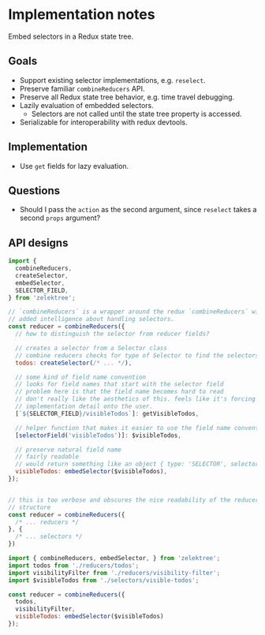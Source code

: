 # Implementation notes

Embed selectors in a Redux state tree.

## Goals

- Support existing selector implementations, e.g. `reselect`.
- Preserve familiar `combineReducers` API.
- Preserve all Redux state tree behavior, e.g. time travel debugging.
- Lazily evaluation of embedded selectors.
  - Selectors are not called until the state tree property is accessed.
- Serializable for interoperability with redux devtools.


## Implementation

- Use `get` fields for lazy evaluation.

## Questions

- Should I pass the `action` as the second argument, since `reselect` takes a
  second `props` argument?

## API designs

```javascript
import {
  combineReducers,
  createSelector,
  embedSelector,
  SELECTOR_FIELD,
} from 'zelektree';

// `combineReducers` is a wrapper around the redux `combineReducers` with some
// added intelligence about handling selectors.
const reducer = combineReducers({
  // how to distinguish the selector from reducer fields?

  // creates a selector from a Selector class
  // combine reducers checks for type of Selector to find the selectors
  todos: createSelector(/* ... */),

  // some kind of field name convention
  // looks for field names that start with the selector field
  // problem here is that the field name becomes hard to read
  // don't really like the aesthetics of this. feels like it's forcing an
  // implementation detail onto the user.
  [`${SELECTOR_FIELD}/visibleTodos`]: getVisibleTodos,

  // helper function that makes it easier to use the field name convention
  [selectorField('visibleTodos')]: $visibleTodos,

  // preserve natural field name
  // fairly readable
  // would return something like an object { type: 'SELECTOR', selector, }
  visibleTodos: embedSelector($visibleTodos),
});


// this is too verbose and obscures the nice readability of the reducers tree
// structure
const reducer = combineReducers({
  /* ... reducers */
}, {
  /* ... selectors */
})
```

```javascript
import { combineReducers, embedSelector, } from 'zelektree';
import todos from './reducers/todos';
import visibilityFilter from './reducers/visibility-filter';
import $visibleTodos from './selectors/visible-todos';

const reducer = combineReducers({
  todos,
  visibilityFilter,
  visibleTodos: embedSelector($visibleTodos)
});
```
